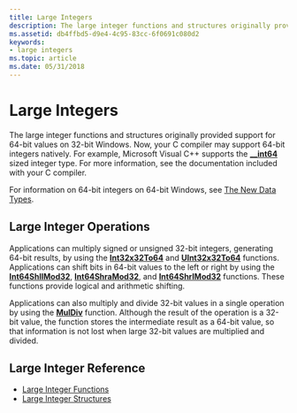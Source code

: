 ```yaml
---
title: Large Integers
description: The large integer functions and structures originally provided support for 64-bit values on 32-bit Windows.
ms.assetid: db4ffbd5-d9e4-4c95-83cc-6f0691c080d2
keywords:
- large integers
ms.topic: article
ms.date: 05/31/2018
---
```


# Large Integers

The large integer functions and structures originally provided support for 64-bit values on 32-bit Windows. Now, your C compiler may support 64-bit integers natively. For example, Microsoft Visual C++ supports the [**\_\_int64**](https://docs.microsoft.com/windows/desktop/Midl/--int64) sized integer type. For more information, see the documentation included with your C compiler.

For information on 64-bit integers on 64-bit Windows, see [The New Data Types](https://docs.microsoft.com/windows/desktop/WinProg64/the-new-data-types).

## Large Integer Operations

Applications can multiply signed or unsigned 32-bit integers, generating 64-bit results, by using the [**Int32x32To64**](/windows/desktop/api/Winnt/nf-winnt-int32x32to64) and [**UInt32x32To64**](/windows/desktop/api/Winnt/nf-winnt-uint32x32to64) functions. Applications can shift bits in 64-bit values to the left or right by using the [**Int64ShllMod32**](/windows/desktop/api/Winnt/nf-winnt-int64shllmod32), [**Int64ShraMod32**](/windows/desktop/api/Winnt/nf-winnt-int64shramod32), and [**Int64ShrlMod32**](/windows/desktop/api/Winnt/nf-winnt-int64shrlmod32) functions. These functions provide logical and arithmetic shifting.

Applications can also multiply and divide 32-bit values in a single operation by using the [**MulDiv**](/windows/desktop/api/Winbase/nf-winbase-muldiv) function. Although the result of the operation is a 32-bit value, the function stores the intermediate result as a 64-bit value, so that information is not lost when large 32-bit values are multiplied and divided.

## Large Integer Reference

-   [Large Integer Functions](large-integer-functions.md)
-   [Large Integer Structures](large-integer-structures.md)

 

 




